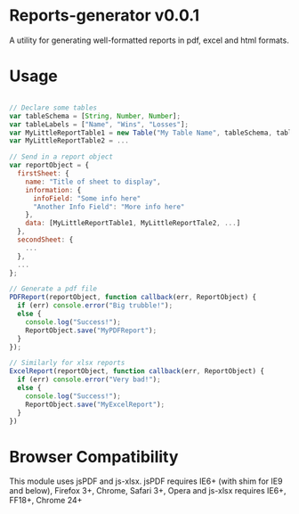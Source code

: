 Reports-generator v0.0.1
========================
A utility for generating well-formatted reports in pdf, excel and html formats.

Usage
=====
``` javascript

// Declare some tables
var tableSchema = [String, Number, Number];
var tableLabels = ["Name", "Wins", "Losses"];
var MyLittleReportTable1 = new Table("My Table Name", tableSchema, tableLabels);
var MyLittleReportTable2 = ...

// Send in a report object
var reportObject = {
  firstSheet: {
    name: "Title of sheet to display",
    information: {
      infoField: "Some info here"
      "Another Info Field": "More info here"
    },
    data: [MyLittleReportTable1, MyLittleReportTale2, ...]
  },
  secondSheet: {
    ...
  },
  ...
};

// Generate a pdf file
PDFReport(reportObject, function callback(err, ReportObject) {
  if (err) console.error("Big trubble!");
  else {
    console.log("Success!");
    ReportObject.save("MyPDFReport");
  }
});

// Similarly for xlsx reports
ExcelReport(reportObject, function callback(err, ReportObject) {
  if (err) console.error("Very bad!");
  else {
    console.log("Success!");
    ReportObject.save("MyExcelReport");
  }
})

```

Browser Compatibility
=====================
This module uses jsPDF and js-xlsx. 
jsPDF requires IE6+ (with shim for IE9 and below), Firefox 3+, Chrome, Safari 3+, Opera and
js-xlsx requires IE6+, FF18+, Chrome 24+
